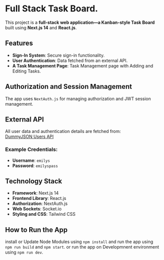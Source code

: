 # Full Stack Task Board.

This project is a **full-stack web application—a Kanban-style Task Board** built using **Next.js 14** and **React.js**.  

## Features  
- **Sign-In System**: Secure sign-in functionality.  
- **User Authentication**: Data fetched from an external API.  
- **A Task Management Page**: Task Management page with Adding and Editing Tasks.  

## Authorization and Session Management  
The app uses `NextAuth.js` for managing authorization and JWT session management.  

## External API  
All user data and authentication details are fetched from:  
[DummyJSON Users API](https://dummyjson.com/users)  

### Example Credentials:  
- **Username**: `emilys`  
- **Password**: `emilyspass`  

## Technology Stack  
- **Framework**: Next.js 14  
- **Frontend Library**: React.js  
- **Authorization**: NextAuth.js  
- **Web Sockets**: Socket.io  
- **Styling and CSS**: Tailwind CSS  


## How to Run the App  
install or Update Node Modules using `npm install` and run the app using `npm run build` and `npm start`. or run the app on Developmnent environment using `npm run dev`.
